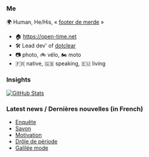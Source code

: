 ### Me

🌍 Human, He/His, « [footer de merde](https://open-time.net/post/2013/07/17/La-veritable-histoire-du-Footer-de-merde-) » 
* 🏠 https://open-time.net 
* 🛠️ Lead dev' of [dotclear](https://git.dotclear.org/dev/dotclear)
* 📷 photo, 🚲 vélo, 🏍️ moto 
* 🇫🇷 native, 🇬🇧 speaking, 🇪🇺 living

### Insights

[![GitHub Stats](https://github-readme-stats-sigma-five.vercel.app/api?username=franck-paul)](https://github.com/franck-paul)

### Latest news / Dernières nouvelles (in French)

<!-- BLOG-POST-LIST:START -->
- [Enquête](https://open-time.net/post/2025/02/07/Enquete)
- [Savon](https://open-time.net/post/2025/02/06/Savon)
- [Motivation](https://open-time.net/post/2025/02/05/Motivation)
- [Drôle de période](https://open-time.net/post/2025/02/04/Drole-de-periode)
- [Galilée mode](https://open-time.net/post/2025/02/03/Galilee-mode)
<!-- BLOG-POST-LIST:END -->
